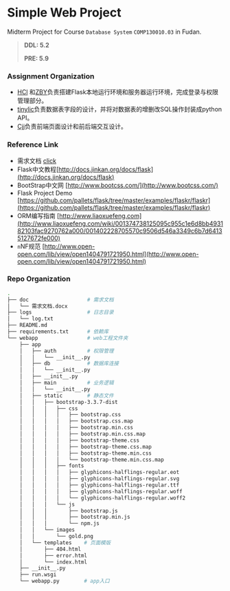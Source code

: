 # Simple Web Project
Midterm Project for Course  `Database System` `COMP130010.03` in Fudan.

>   **DDL: 5.2**
>
>   **PRE: 5.9**


### Assignment Organization

-   [HCl](https://github.com/sonnyhcl) 和[ZBY](https://github.com/zjjzby)负责搭建Flask本地运行环境和服务器运行环境，完成登录与权限管理部分。
-   [tinylic](https://github.com/tinylic)负责数据表字段的设计，并将对数据表的增删改SQL操作封装成python API。
-   [Cjj](Michael0134)负责前端页面设计和前后端交互设计。


### Reference Link

-   需求文档 [click](https://github.com/sonnyhcl/SimpleWebProject/blob/master/doc/%E4%BB%A3%E5%8A%A0%E5%B7%A5%E4%BF%A1%E6%81%AF%E7%AE%A1%E7%90%86%E7%B3%BB%E7%BB%9F%E8%AF%B4%E6%98%8E.md)
-   Flask中文教程[http://docs.jinkan.org/docs/flask](http://docs.jinkan.org/docs/flask)
-   BootStrap中文网  [http://www.bootcss.com/](http://www.bootcss.com/)
-   Flask Project Demo  [https://github.com/pallets/flask/tree/master/examples/flaskr/flaskr](https://github.com/pallets/flask/tree/master/examples/flaskr/flaskr)
-   ORM编写指南   [http://www.liaoxuefeng.com](http://www.liaoxuefeng.com/wiki/001374738125095c955c1e6d8bb493182103fac9270762a000/001402228705570c9506d546a3349c6b7d64135127672fe000)
-   `n`NF规范   [http://www.open-open.com/lib/view/open1404791721950.html](http://www.open-open.com/lib/view/open1404791721950.html)  


### Repo Organization

```bash
.                                                         
├── doc                   # 需求文档                                
│   └── 需求文档.docx                                         
├── logs                  # 日志目录                                
│   └── log.txt                                           
├── README.md                                             
├── requirements.txt      # 依赖库                                
└── webapp                # web工程文件夹                                
    ├── app                                               
    │   ├── auth          # 权限管理                                
    │   │   └── __init__.py                               
    │   ├── db            # 数据库连接                                
    │   │   └── __init__.py                               
    │   ├── __init__.py                                   
    │   ├── main          # 业务逻辑                                
    │   │   └── __init__.py                               
    │   ├── static        # 静态文件                                
    │   │   ├── bootstrap-3.3.7-dist                      
    │   │   │   ├── css                                   
    │   │   │   │   ├── bootstrap.css                     
    │   │   │   │   ├── bootstrap.css.map                 
    │   │   │   │   ├── bootstrap.min.css                 
    │   │   │   │   ├── bootstrap.min.css.map             
    │   │   │   │   ├── bootstrap-theme.css               
    │   │   │   │   ├── bootstrap-theme.css.map           
    │   │   │   │   ├── bootstrap-theme.min.css           
    │   │   │   │   └── bootstrap-theme.min.css.map       
    │   │   │   ├── fonts                                 
    │   │   │   │   ├── glyphicons-halflings-regular.eot  
    │   │   │   │   ├── glyphicons-halflings-regular.svg  
    │   │   │   │   ├── glyphicons-halflings-regular.ttf  
    │   │   │   │   ├── glyphicons-halflings-regular.woff 
    │   │   │   │   └── glyphicons-halflings-regular.woff2
    │   │   │   └── js                                    
    │   │   │       ├── bootstrap.js                      
    │   │   │       ├── bootstrap.min.js                  
    │   │   │       └── npm.js                            
    │   │   └── images                                    
    │   │       └── gold.png                              
    │   └── templates    # 页面模版                                 
    │       ├── 404.html                                  
    │       ├── error.html                                
    │       └── index.html                                
    ├── __init__.py                                       
    ├── run.wsgi                                          
    └── webapp.py        # app入口   
```

